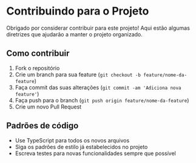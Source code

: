 
# Contribuindo para o Projeto

Obrigado por considerar contribuir para este projeto! Aqui estão algumas diretrizes que ajudarão a manter o projeto organizado.

## Como contribuir

1. Fork o repositório
2. Crie um branch para sua feature (`git checkout -b feature/nome-da-feature`)
3. Faça commit das suas alterações (`git commit -am 'Adiciona nova feature'`)
4. Faça push para o branch (`git push origin feature/nome-da-feature`)
5. Crie um novo Pull Request

## Padrões de código

- Use TypeScript para todos os novos arquivos
- Siga os padrões de estilo já estabelecidos no projeto
- Escreva testes para novas funcionalidades sempre que possível
